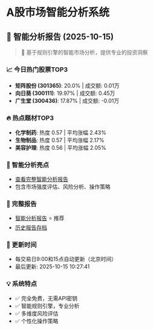 # A股市场智能分析系统

## 🤖 智能分析报告 (2025-10-15)

> 🚀 基于规则引擎的智能市场分析，提供专业的投资洞察

### 📈 今日热门股票TOP3
- **矩阵股份 (301365)**: 20.0% | 成交额: 0.01万
- **向日葵 (300111)**: 19.97% | 成交额: 0.45万
- **广生堂 (300436)**: 17.87% | 成交额: -0.01万

### 🔥 热点题材TOP3
- **化学制药**: 热度 0.57 | 平均涨幅 2.43%
- **生物制品**: 热度 0.57 | 平均涨幅 2.17%
- **美容护理**: 热度 0.56 | 平均涨幅 2.05%

### 🤖 智能分析亮点
- [查看完整智能分析报告](reports/enhanced_report_2025-10-15.md)
- 包含市场强度评估、风险分析、操作策略

### 📄 完整报告
- [智能分析报告](reports/enhanced_report_2025-10-15.md) ⭐ 推荐
- [历史报告存档](reports/)

### 🔄 更新时间
- 每交易日9:00和15点自动更新（北京时间）
- 最后更新: 2025-10-15 10:27:41

### 💡 系统特点
- ✅ 完全免费，无需API密钥
- ✅ 智能规则引擎，专业分析
- ✅ 多维度风险评估
- ✅ 个性化操作策略
